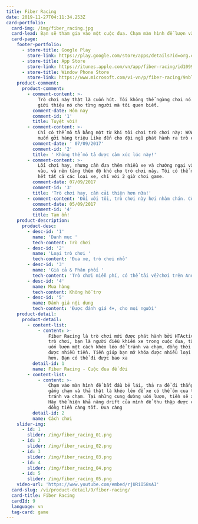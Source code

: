 ```yaml
---
title: Fiber Racing
date: 2019-11-27T04:11:34.253Z
card-portfolio:
  card-img: /img/fiber_racing.jpg
  card-lead: Bạn sẽ tham gia vào một cuộc đua. Chạm màn hình để lượn và thả ra để đi...
  card-page:
    footer-portfolio:
      - store-title: Google Play
        store-link: https://play.google.com/store/apps/details?id=org.cocos2dx.FiberRacing
      - store-title: App Store
        store-link: https://itunes.apple.com/vn/app/fiber-racing/id1099871746?l=vi&mt=8
      - store-title: Window Phone Store
        store-link: https://www.microsoft.com/vi-vn/p/fiber-racing/9nblggh4n95t
    product-comment:
      product-comment:
        - comment-content: >-
            Trò chơi này thật là cuốn hút. Tôi không thể ngừng chơi nó. Tôi sẽ
            giới thiệu nó cho từng người mà tôi quen biết.
          comment-date: Hôm nay
          comment-id: '1'
          title: Tuyệt vời!
        - comment-content: >-
            Chỉ có thể mô tả bằng một từ khi tôi chơi trò chơi này: WOW. Tôi
            muốn gởi hàng triệu Like đến cho đội ngũ phát hành ra trò chơi này.
          comment-date: ' 07/09/2017'
          comment-id: '2'
          title: ' Không thể mô tả được cảm xúc lúc này!'
        - comment-content: >-
            Lối chơi hay, nhưng cần đưa thêm nhiều xe và chướng ngại vật hơn nữa
            vào, và nên tăng thêm độ khó cho trò chơi này. Tôi có thể mở khóa
            hết tất cả các loại xe, chỉ với 2 giờ chơi game.
          comment-date: 07/09/2017
          comment-id: '3'
          title: 'Trò chơi hay, cần cải thiện hơn nữa!'
        - comment-content: 'Đối với tôi, trò chơi này hơi nhàm chán. Cố gắng phát triển thêm !'
          comment-date: 05/09/2017
          comment-id: '4'
          title: Tạm ổn!
    product-description:
      product-desc:
        - desc-id: '1'
          name: 'Danh mục '
          tech-content: Trò chơi
        - desc-id: '2'
          name: 'Loại trò chơi '
          tech-content: 'Đua xe, trò chơi nhỏ'
        - desc-id: '3'
          name: 'Giá cả & Phân phối '
          tech-content: 'Trò chơi miễn phí, có thể tải về/chơi trên Android/IOS/Windows'
        - desc-id: '4'
          name: Mua hàng
          tech-content: Không hỗ trợ
        - desc-id: '5'
          name: Đánh giá nội dung
          tech-content: 'Được đánh giá 4+, cho mọi người'
    product-detail:
      product-detail:
        - content-list:
            - content: >-
                Fiber Racing là trò chơi mới được phát hành bởi HTActive. Trong
                trò chơi, bạn là người điều khiển xe trong cuộc đua, tăng tốc và
                uốn lượn một cách khéo léo để tránh va chạm, đồng thời thu thập
                được nhiều tiền. Tiền giúp bạn mở khóa được nhiều loại xe mới
                hơn. Bạn có thể đi được bao xa
          detail-id: 1
          name: Fiber Racing - Cuộc đua để đời
        - content-list:
            - content: >-
                Chạm vào màn hình để bắt đầu bẻ lái, thả ra để đi thẳng . Cố
                gắng chạm và thả thật là khéo léo để xe có thể ôm cua thật ngọt,
                tránh va chạm. Tại những cung đường uốn lượn, tiền sẽ xuất hiện.
                Hãy thể hiện khả năng drift của mình để thu thập được càng nhiều
                đồng tiền càng tốt. Đua càng
          detail-id: 2
          name: Cách chơi
    slider-img:
      - id: 1
        slider: /img/fiber_racing_01.png
      - id: 2
        slider: /img/fiber_racing_02.png
      - id: 3
        slider: /img/fiber_racing_03.png
      - id: 4
        slider: /img/fiber_racing_04.png
      - id: 5
        slider: /img/fiber_racing_05.png
    video-url: 'https://www.youtube.com/embed/rjURiI58sAI'
  card-slug: /vi/product-detail/9/fiber-racing/
  card-title: Fiber Racing
  cardId: 9
  language: vn
  tag-card: game
---
```


